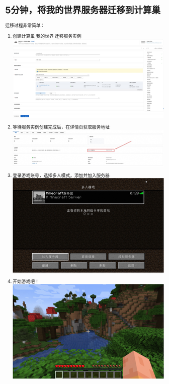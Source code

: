 # 5分钟，将我的世界服务器迁移到计算巢

迁移过程非常简单：
1. 创建计算巢 我的世界 迁移服务实例
    ![1.jpg](1.jpg)

2. 等待服务实例创建完成后，在详情页获取服务地址
    ![1.jpg](2.jpg)

3. 登录游戏账号，选择多人模式，添加并加入服务器
    ![1.jpg](10.jpg)

4. 开始游戏吧！
    ![1.jpg](11.jpg)
